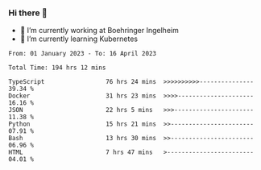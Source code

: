 ### Hi there 👋
- 🔭 I’m currently working at Boehringer Ingelheim
- 🌱 I’m currently learning Kubernetes

 
<!--START_SECTION:waka-->

```text
From: 01 January 2023 - To: 16 April 2023

Total Time: 194 hrs 12 mins

TypeScript                 76 hrs 24 mins  >>>>>>>>>>---------------   39.34 %
Docker                     31 hrs 23 mins  >>>>---------------------   16.16 %
JSON                       22 hrs 5 mins   >>>----------------------   11.38 %
Python                     15 hrs 21 mins  >>-----------------------   07.91 %
Bash                       13 hrs 30 mins  >>-----------------------   06.96 %
HTML                       7 hrs 47 mins   >------------------------   04.01 %
```

<!--END_SECTION:waka-->

 
